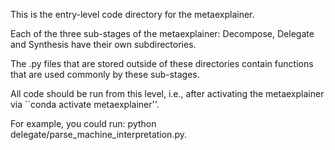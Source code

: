This is the entry-level code directory for the metaexplainer.

Each of the three sub-stages of the metaexplainer: Decompose, Delegate and Synthesis have their own subdirectories.

The .py files that are stored outside of these directories contain functions that are used commonly by these sub-stages.

All code should be run from this level, i.e., after activating the metaexplainer via ``conda activate metaexplainer''.

For example, you could run: python delegate/parse_machine_interpretation.py.
